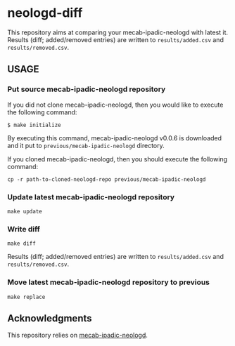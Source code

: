 # neologd-diff
This repository aims at comparing your mecab-ipadic-neologd with latest it.
Results (diff; added/removed entries) are written to `results/added.csv` and `results/removed.csv`.

## USAGE

### Put source mecab-ipadic-neologd repository
If you did not clone mecab-ipadic-neologd, then you would like to execute the following command:
```
$ make initialize
```
By executing this command, mecab-ipadic-neologd v0.0.6 is downloaded and it put to `previous/mecab-ipadic-neologd` directory.

If you cloned mecab-ipadic-neologd, then you should execute the following command:
```
cp -r path-to-cloned-neologd-repo previous/mecab-ipadic-neologd
```

### Update latest mecab-ipadic-neologd repository
```
make update
```

### Write diff
```
make diff
```
Results (diff; added/removed entries) are written to `results/added.csv` and `results/removed.csv`.

### Move latest mecab-ipadic-neologd repository to previous
```
make replace
```

## Acknowledgments
This repository relies on [mecab-ipadic-neologd](https://github.com/neologd/mecab-ipadic-neologd).
